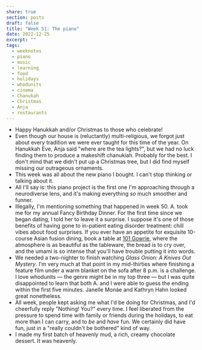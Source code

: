 ```yaml
---
share: true
section: posts
draft: false
title: "Week 51: The piano"
date: 2022-12-25
excerpt: ""
tags:
  - weeknotes
  - piano
  - music
  - learning
  - food
  - holidays
  - whodunits
  - cinema
  - Chanukah
  - Christmas
  - Anja
  - restaurants
---
```



- Happy Hanukkah and/or Christmas to those who celebrate!
- Even though our house is (reluctantly) multi-religious, we forgot just about every tradition we were ever taught for this time of the year. On Hanukkah Eve, Anja said "where are the tea lights?", but we had no luck finding them to produce a makeshift chanukiah. Probably for the best. I don't mind that we didn't put up a Christmas tree, but I did find myself missing our outrageous ornaments. 
- This week was all about the new piano I bought. I can't stop thinking or talking about it.
- All I'll say is: this piano project is the first one I'm approaching through a neurodiverse lens, and it's making everything *so* much smoother and funner.
- Illegally, I'm mentioning something that happened in week 50. A. took me for my annual Fancy Birthday Dinner. For the first time since we began dating, I told her to leave it a surprise. I suppose it's one of those benefits of having gone to in-patient eating disorder treatment: chill vibes about food surprises. If you ever have an appetite for exquisite 10-course Asian fusion dining, book a table at [101 Gowrie](https://101gowrie.com/), where the atmosphere is as beautiful as the tableware, the bread is to cry over, and the umami is so intense that you'll have trouble putting it into words. 
- We needed a two-nighter to finish watching _Glass Onion: A Knives Out Mystery_. I'm very much at that point in my mid-thirties where finishing a feature film under a warm blanket on the sofa after 8 p.m. is a challenge. I love whodunits — the genre might be in my top three — but I was quite disappointed to learn that both A. and I were able to guess the ending within the first five minutes. Janelle Monáe and Kathryn Hahn looked great nonetheless.
- All week, people kept asking me what I'd be doing for Christmas, and I'd cheerfully reply "Nothing! You?" every time. I feel liberated from the pressure to spend time with family or friends during the holidays, to eat more than I can carry, and to *be* and *have* fun. We certainly did have fun, just in a "really couldn't be bothered" kind of way.
- I made my first batch of heavenly mud, a rich, creamy chocolate dessert. It was heavenly.